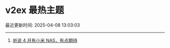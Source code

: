 # v2ex 最热主题

最近更新时间: 2025-04-08 13:03:03

--- 
1. [听说 4 月有小米 NAS，有点期待](https://www.v2ex.com/t/1123853) 
